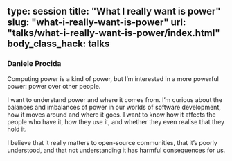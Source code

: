 type: session
title: "What I really want is power"
slug: "what-i-really-want-is-power"
url: "talks/what-i-really-want-is-power/index.html"
body_class_hack: talks
---

### Daniele Procida

Computing power is a kind of power, but I’m interested in a more powerful power: power over other people.

I want to understand power and where it comes from. I’m curious about the balances and imbalances of power in our worlds of software development, how it moves around and where it goes. I want to know how it affects the people who have it, how they use it, and whether they even realise that they hold it.

I believe that it really matters to open-source communities, that it’s poorly understood, and that not understanding it has harmful consequences for us.
